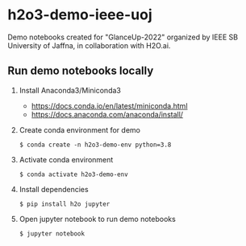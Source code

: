 # h2o3-demo-ieee-uoj

Demo notebooks created for "GlanceUp-2022" organized by IEEE SB University of Jaffna, in collaboration with H2O.ai. 

## Run demo notebooks locally

1. Install Anaconda3/Miniconda3

   - https://docs.conda.io/en/latest/miniconda.html
   - https://docs.anaconda.com/anaconda/install/

2. Create conda environment for demo
    ```shell
    $ conda create -n h2o3-demo-env python=3.8
    ```
   
3. Activate conda environment
    ```shell
    $ conda activate h2o3-demo-env
    ```
   
4. Install dependencies
    ```shell
    $ pip install h2o jupyter
    ```
   
5. Open jupyter notebook to run demo notebooks
    ```shell
    $ jupyter notebook 
    ```
